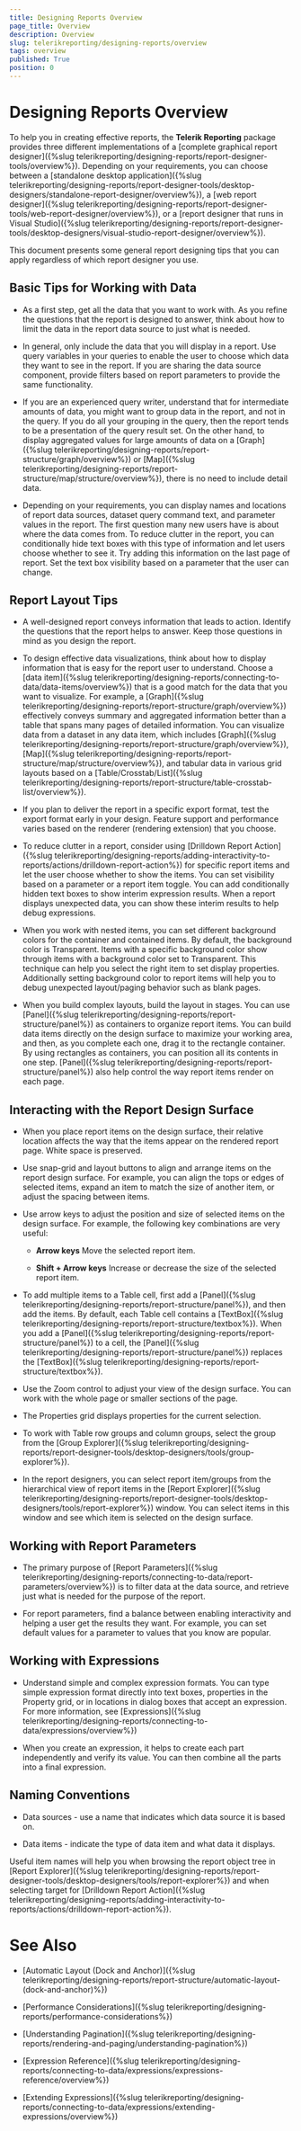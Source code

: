 ```yaml
---
title: Designing Reports Overview
page_title: Overview 
description: Overview
slug: telerikreporting/designing-reports/overview
tags: overview
published: True
position: 0
---
```


# Designing Reports Overview


To help you in creating effective reports, the __Telerik Reporting__  package provides three different implementations of a [complete graphical report designer]({%slug telerikreporting/designing-reports/report-designer-tools/overview%}). Depending on your requirements, you can choose between a [standalone desktop application]({%slug telerikreporting/designing-reports/report-designer-tools/desktop-designers/standalone-report-designer/overview%}), a [web report designer]({%slug telerikreporting/designing-reports/report-designer-tools/web-report-designer/overview%}), or a [report designer that runs in Visual Studio]({%slug telerikreporting/designing-reports/report-designer-tools/desktop-designers/visual-studio-report-designer/overview%}).       

This document presents some general report designing tips that you can apply regardless of which report designer you use.        

## Basic Tips for Working with Data

* As a first step, get all the data that you want to work with. As you refine the questions that the report is designed to answer, think about how to limit the data in the report data source to just what is needed.             

* In general, only include the data that you will display in a report. Use query variables in your queries to enable the user to choose which data they want to see in the report. If you are sharing the data source component, provide filters based on report parameters to provide the same functionality.             

* If you are an experienced query writer, understand that for intermediate amounts of data, you might want to group data in the report, and not in the query. If you do all your grouping in the query, then the report tends to be a presentation of the query result set. On the other hand, to display aggregated values for large amounts of data on a [Graph]({%slug telerikreporting/designing-reports/report-structure/graph/overview%}) or [Map]({%slug telerikreporting/designing-reports/report-structure/map/structure/overview%}), there is no need to include detail data.             

* Depending on your requirements, you can display names and locations of report data sources, dataset query command text, and parameter values in the report. The first question many new users have is about where the data comes from. To reduce clutter in the report, you can conditionally hide text boxes with this type of information and let users choose whether to see it. Try adding this information on the last page of report. Set the text box visibility based on a parameter that the user can change.             

## Report Layout Tips

* A well-designed report conveys information that leads to action. Identify the questions that the report helps to answer. Keep those questions in mind as you design the report.             

* To design effective data visualizations, think about how to display information that is easy for the report user to understand. Choose a [data item]({%slug telerikreporting/designing-reports/connecting-to-data/data-items/overview%}) that is a good match for the data that you want to visualize. For example, a [Graph]({%slug telerikreporting/designing-reports/report-structure/graph/overview%}) effectively conveys summary and aggregated information better than a table that spans many pages of detailed information. You can visualize data from a dataset in any data item, which includes [Graph]({%slug telerikreporting/designing-reports/report-structure/graph/overview%}), [Map]({%slug telerikreporting/designing-reports/report-structure/map/structure/overview%}), and tabular data in various grid layouts based on a [Table/Crosstab/List]({%slug telerikreporting/designing-reports/report-structure/table-crosstab-list/overview%}).             

* If you plan to deliver the report in a specific export format, test the export format early in your design. Feature support and performance varies based on the renderer (rendering extension) that you choose.             

* To reduce clutter in a report, consider using [Drilldown Report Action]({%slug telerikreporting/designing-reports/adding-interactivity-to-reports/actions/drilldown-report-action%}) for specific report items and let the user choose whether to show the items. You can set visibility based on a parameter or a report item toggle. You can add conditionally hidden text boxes to show interim expression results. When a report displays unexpected data, you can show these interim results to help debug expressions.             

* When you work with nested items, you can set different background colors for the container and contained items. By default, the background color is Transparent. Items with a specific background color show through items with a background color set to Transparent. This technique can help you select the right item to set display properties. Additionally setting background color to report items will help you to debug unexpected layout/paging behavior such as blank pages.             

* When you build complex layouts, build the layout in stages. You can use [Panel]({%slug telerikreporting/designing-reports/report-structure/panel%}) as containers to organize report items. You can build data items directly on the design surface to maximize your working area, and then, as you complete each one, drag it to the rectangle container. By using rectangles as containers, you can position all its contents in one step. [Panel]({%slug telerikreporting/designing-reports/report-structure/panel%}) also help control the way report items render on each page.             

## Interacting with the Report Design Surface

* When you place report items on the design surface, their relative location affects the way that the items appear on the rendered report page. White space is preserved.             

* Use snap-grid and layout buttons to align and arrange items on the report design surface. For example, you can align the tops or edges of selected items, expand an item to match the size of another item, or adjust the spacing between items.             

* Use arrow keys to adjust the position and size of selected items on the design surface. For example, the following key combinations are very useful:             

   + __Arrow keys__  Move the selected report item.                 

   + __Shift + Arrow keys__  Increase or decrease the size of the selected report item.                 

* To add multiple items to a Table cell, first add a [Panel]({%slug telerikreporting/designing-reports/report-structure/panel%}), and then add the items. By default, each Table cell contains a [TextBox]({%slug telerikreporting/designing-reports/report-structure/textbox%}). When you add a [Panel]({%slug telerikreporting/designing-reports/report-structure/panel%}) to a cell,                the [Panel]({%slug telerikreporting/designing-reports/report-structure/panel%}) replaces the [TextBox]({%slug telerikreporting/designing-reports/report-structure/textbox%}).           

* Use the Zoom control to adjust your view of the design surface. You can work with the whole page or smaller sections of the page.             

* The Properties grid displays properties for the current selection.             

* To work with Table row groups and column groups, select the group from the [Group Explorer]({%slug telerikreporting/designing-reports/report-designer-tools/desktop-designers/tools/group-explorer%}).             

* In the report designers, you can select report item/groups from the hierarchical view of report items in the [Report Explorer]({%slug telerikreporting/designing-reports/report-designer-tools/desktop-designers/tools/report-explorer%}) window. You can select items in this window and see which item is selected on the design surface.             

## Working with Report Parameters

* The primary purpose of [Report Parameters]({%slug telerikreporting/designing-reports/connecting-to-data/report-parameters/overview%}) is to filter data at the data source, and retrieve just what is needed for the purpose of the report.             

* For report parameters, find a balance between enabling interactivity and helping a user get the results they want. For example, you can set default values for a parameter to values that you know are popular.             

## Working with Expressions

* Understand simple and complex expression formats. You can type simple expression format directly into text boxes, properties in the Property grid, or in locations in dialog boxes that accept an expression. For more information, see [Expressions]({%slug telerikreporting/designing-reports/connecting-to-data/expressions/overview%})

* When you create an expression, it helps to create each part independently and verify its value. You can then combine all the parts into a final expression.             

## Naming Conventions

* Data sources - use a name that indicates which data source it is based on.             

* Data items - indicate the type of data item and what data it displays.             

Useful item names will help you when browsing the report object tree in [Report Explorer]({%slug telerikreporting/designing-reports/report-designer-tools/desktop-designers/tools/report-explorer%}) and when selecting target for [Drilldown Report Action]({%slug telerikreporting/designing-reports/adding-interactivity-to-reports/actions/drilldown-report-action%}).         

# See Also


 * [Automatic Layout (Dock and Anchor)]({%slug telerikreporting/designing-reports/report-structure/automatic-layout-(dock-and-anchor)%})

 * [Performance Considerations]({%slug telerikreporting/designing-reports/performance-considerations%})

 * [Understanding Pagination]({%slug telerikreporting/designing-reports/rendering-and-paging/understanding-pagination%})

 * [Expression Reference]({%slug telerikreporting/designing-reports/connecting-to-data/expressions/expressions-reference/overview%})

 * [Extending Expressions]({%slug telerikreporting/designing-reports/connecting-to-data/expressions/extending-expressions/overview%})

